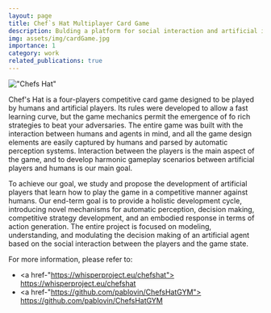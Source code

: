 ```yaml
---
layout: page
title: Chef`s Hat Multiplayer Card Game
description: Bulding a platform for social interaction and artificial intelligence studies based on a multiplayer card game.
img: assets/img/cardGame.jpg
importance: 1
category: work
related_publications: true
---
```



!["Chefs Hat"]("assets/img/chefHatGym.png")

Chef's Hat is a four-players competitive card game designed to be played by humans and artificial players. Its rules were developed to allow a fast learning curve, but the game mechanics permit the emergence of fo rich strategies to beat your adversaries. The entire game was built with the interaction between humans and agents in mind, and all the game design elements are easily captured by humans and parsed by automatic perception systems. Interaction between the players is the main aspect of the game, and to develop harmonic gameplay scenarios between artificial players and humans is our main goal.

To achieve our goal, we study and propose the development of artificial players that learn how to play the game in a competitive manner against humans. Our end-term goal is to provide a holistic development cycle, introducing novel mechanisms for automatic perception, decision making, competitive strategy development, and an embodied response in terms of action generation. The entire project is focused on modeling, understanding, and modulating the decision making of an artificial agent based on the social interaction between the players and the game state.

For more information, please refer to:
- <a href-"https://whisperproject.eu/chefshat"> https://whisperproject.eu/chefshat </a>
- <a href-"https://github.com/pablovin/ChefsHatGYM"> https://github.com/pablovin/ChefsHatGYM </a>

